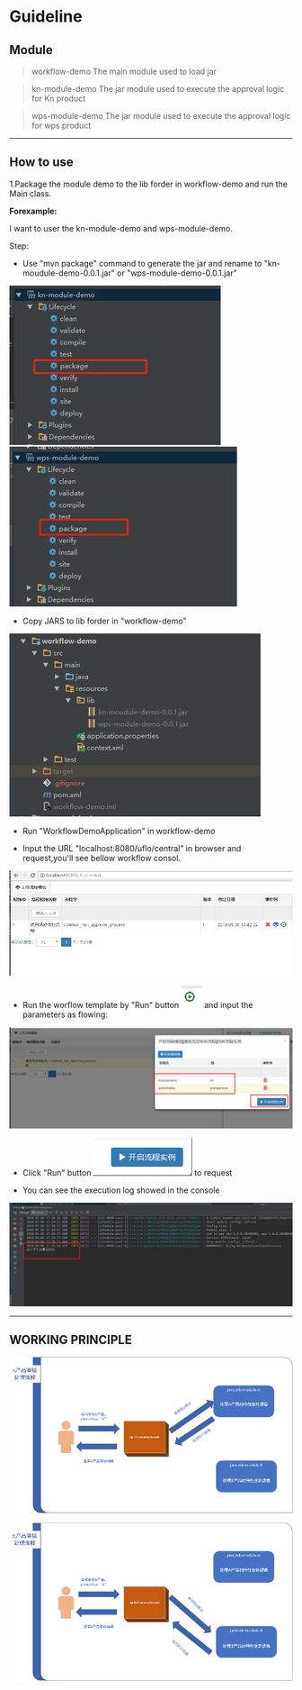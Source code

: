 # **Guideline**

## **Module**

> workflow-demo The main module used to load jar

> kn-module-demo The jar module used to execute the approval logic for Kn product

> wps-module-demo The jar module used to execute the approval logic for wps product

***

## **How to use**

1.Package the module demo to the lib forder in workflow-demo and run the Main class.

**Forexample:**

I want to user the kn-module-demo and wps-module-demo.

Step:
- Use "mvn package" command to generate the jar and rename to
"kn-moudule-demo-0.0.1.jar" or "wps-module-demo-0.0.1.jar"

![avatar](docs/微信截图_20180507073544.png)
![avatar](docs/微信截图_20180507073628.png)

- Copy JARS to lib forder in "workflow-demo"

![avatar](docs/微信截图_20180507073229.png)

- Run "WorkflowDemoApplication" in workflow-demo

- Input the URL "localhost:8080/uflo/central" in browser and request,you'll see
bellow workflow consol.

![avatar](docs/微信截图_20180507074405.png)

- Run the worflow template by "Run" button ![avatar](docs/微信截图_20180507074553.png) and
input the parameters as flowing:

![avatar](docs/微信截图_20180507075544.png)

- Click "Run" button ![avatar](docs/微信截图_20180507074942.png) to request

- You can see the execution log showed in the console

![avatar](docs/微信截图_20180506172139.png)

***

## WORKING PRINCIPLE

![avatar](docs/A产品审核流程.png)

![avatar](docs/B产品审核流程.png)
